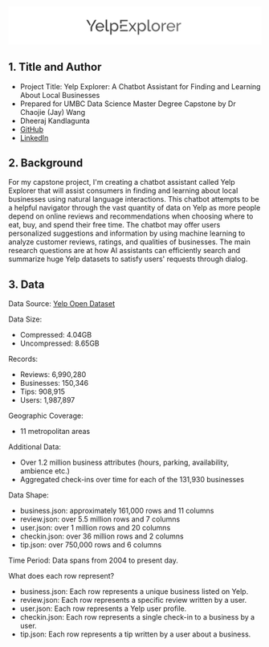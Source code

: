 
![YelpExplorer](https://github.com/DATA-606-2023-FALL-MONDAY/Kandlagunta_Dheeraj/blob/dev/pictures/YelpExplorer.png)

## 1. Title and Author

- Project Title: Yelp Explorer: A Chatbot Assistant for Finding and Learning About Local Businesses
- Prepared for UMBC Data Science Master Degree Capstone by Dr Chaojie (Jay) Wang
- Dheeraj Kandlagunta 
- [GitHub](https://github.com/DATA-606-2023-FALL-MONDAY/Kandlagunta_Dheeraj/tree/dev)
- [LinkedIn](https://www.linkedin.com/in/dheeraj-kandlagunta/)

## 2. Background

For my capstone project, I'm creating a chatbot assistant called Yelp Explorer that will assist consumers in finding and learning about local businesses using natural language interactions. This chatbot attempts to be a helpful navigator through the vast quantity of data on Yelp as more people depend on online reviews and recommendations when choosing where to eat, buy, and spend their free time. The chatbot may offer users personalized suggestions and information by using machine learning to analyze customer reviews, ratings, and qualities of businesses. The main research questions are at how AI assistants can efficiently search and summarize huge Yelp datasets to satisfy users' requests through dialog.

## 3. Data 

Data Source: [Yelp Open Dataset](https://www.yelp.com/dataset)

Data Size:
- Compressed: 4.04GB  
- Uncompressed: 8.65GB

Records:
- Reviews: 6,990,280
- Businesses: 150,346 
- Tips: 908,915
- Users: 1,987,897

Geographic Coverage: 
- 11 metropolitan areas

Additional Data:
- Over 1.2 million business attributes (hours, parking, availability, ambience etc.)
- Aggregated check-ins over time for each of the 131,930 businesses



Data Shape: 
- business.json: approximately 161,000 rows and 11 columns
- review.json: over 5.5 million rows and 7 columns  
- user.json: over 1 million rows and 20 columns
- checkin.json: over 36 million rows and 2 columns
- tip.json: over 750,000 rows and 6 columns 

Time Period: Data spans from 2004 to present day.

What does each row represent?
- business.json: Each row represents a unique business listed on Yelp.
- review.json: Each row represents a specific review written by a user.
- user.json: Each row represents a Yelp user profile.
- checkin.json: Each row represents a single check-in to a business by a user. 
- tip.json: Each row represents a tip written by a user about a business.